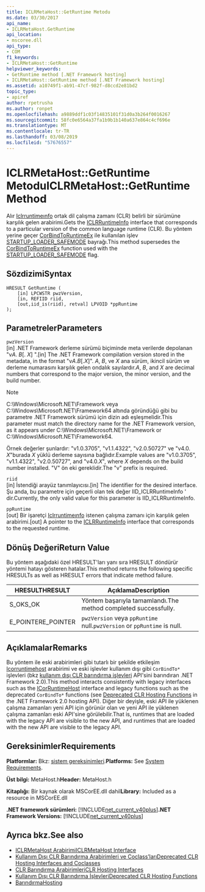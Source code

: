 ```yaml
---
title: ICLRMetaHost::GetRuntime Metodu
ms.date: 03/30/2017
api_name:
- ICLRMetaHost.GetRuntime
api_location:
- mscoree.dll
api_type:
- COM
f1_keywords:
- ICLRMetaHost::GetRuntime
helpviewer_keywords:
- GetRuntime method [.NET Framework hosting]
- ICLRMetaHost::GetRuntime method [.NET Framework hosting]
ms.assetid: a10749f1-ab91-47cf-982f-d8ccd2e81bd2
topic_type:
- apiref
author: rpetrusha
ms.author: ronpet
ms.openlocfilehash: a9889ddf1c03f14835101f31d0a3b264f0016267
ms.sourcegitcommit: 58fc0e6564a37fa1b9b1b140a637e864c4cf696e
ms.translationtype: MT
ms.contentlocale: tr-TR
ms.lasthandoff: 03/08/2019
ms.locfileid: "57676557"
---
```

# <a name="iclrmetahostgetruntime-method"></a><span data-ttu-id="ef880-102">ICLRMetaHost::GetRuntime Metodu</span><span class="sxs-lookup"><span data-stu-id="ef880-102">ICLRMetaHost::GetRuntime Method</span></span>
<span data-ttu-id="ef880-103">Alır [Iclrruntimeınfo](../../../../docs/framework/unmanaged-api/hosting/iclrruntimeinfo-interface.md) ortak dil çalışma zamanı (CLR) belirli bir sürümüne karşılık gelen arabirimi.</span><span class="sxs-lookup"><span data-stu-id="ef880-103">Gets the [ICLRRuntimeInfo](../../../../docs/framework/unmanaged-api/hosting/iclrruntimeinfo-interface.md) interface that corresponds to a particular version of the common language runtime (CLR).</span></span> <span data-ttu-id="ef880-104">Bu yöntem yerine geçer [CorBindToRuntimeEx](../../../../docs/framework/unmanaged-api/hosting/corbindtoruntimeex-function.md) ile kullanılan işlev [STARTUP_LOADER_SAFEMODE](../../../../docs/framework/unmanaged-api/hosting/startup-flags-enumeration.md) bayrağı.</span><span class="sxs-lookup"><span data-stu-id="ef880-104">This method supersedes the [CorBindToRuntimeEx](../../../../docs/framework/unmanaged-api/hosting/corbindtoruntimeex-function.md) function used with the [STARTUP_LOADER_SAFEMODE](../../../../docs/framework/unmanaged-api/hosting/startup-flags-enumeration.md) flag.</span></span>  
  
## <a name="syntax"></a><span data-ttu-id="ef880-105">Sözdizimi</span><span class="sxs-lookup"><span data-stu-id="ef880-105">Syntax</span></span>  
  
```  
HRESULT GetRuntime (  
    [in] LPCWSTR pwzVersion,  
    [in, REFIID riid,  
    [out,iid_is(riid), retval] LPVOID *ppRuntime  
);  
```  
  
## <a name="parameters"></a><span data-ttu-id="ef880-106">Parametreler</span><span class="sxs-lookup"><span data-stu-id="ef880-106">Parameters</span></span>  
 `pwzVersion`  
 <span data-ttu-id="ef880-107">[in] .NET Framework derleme sürümü biçiminde meta verilerde depolanan "v*A*. *B*[. *X*] ".</span><span class="sxs-lookup"><span data-stu-id="ef880-107">[in] The .NET Framework compilation version stored in the metadata, in the format "v*A*.*B*[.*X*]".</span></span> <span data-ttu-id="ef880-108">*A*, *B*, ve *X* ana sürüm, ikincil sürüm ve derleme numarasını karşılık gelen ondalık sayılardır.</span><span class="sxs-lookup"><span data-stu-id="ef880-108">*A*, *B*, and *X* are decimal numbers that correspond to the major version, the minor version, and the build number.</span></span>  
  
> [!NOTE]
>  <span data-ttu-id="ef880-109">C:\Windows\Microsoft.NET\Framework veya C:\Windows\Microsoft.NET\Framework64 altında göründüğü gibi bu parametre .NET Framework sürümü için dizin adı eşleşmelidir.</span><span class="sxs-lookup"><span data-stu-id="ef880-109">This parameter must match the directory name for the .NET Framework version, as it appears under C:\Windows\Microsoft.NET\Framework or C:\Windows\Microsoft.NET\Framework64.</span></span>  
  
 <span data-ttu-id="ef880-110">Örnek değerler şunlardır: "v1.0.3705", "v1.1.4322", "v2.0.50727" ve "v4.0. *X*"burada *X* yüklü derleme sayısına bağlıdır.</span><span class="sxs-lookup"><span data-stu-id="ef880-110">Example values are "v1.0.3705", "v1.1.4322", "v2.0.50727", and "v4.0.*X*", where *X* depends on the build number installed.</span></span> <span data-ttu-id="ef880-111">"V" ön eki gereklidir.</span><span class="sxs-lookup"><span data-stu-id="ef880-111">The "v" prefix is required.</span></span>  
  
 `riid`  
 <span data-ttu-id="ef880-112">[in] İstendiği arayüz tanımlayıcısı.</span><span class="sxs-lookup"><span data-stu-id="ef880-112">[in] The identifier for the desired interface.</span></span> <span data-ttu-id="ef880-113">Şu anda, bu parametre için geçerli olan tek değer IID_ICLRRuntimeInfo ' dir.</span><span class="sxs-lookup"><span data-stu-id="ef880-113">Currently, the only valid value for this parameter is IID_ICLRRuntimeInfo.</span></span>  
  
 `ppRuntime`  
 <span data-ttu-id="ef880-114">[out] Bir işaretçi [Iclrruntimeınfo](../../../../docs/framework/unmanaged-api/hosting/iclrruntimeinfo-interface.md) istenen çalışma zamanı için karşılık gelen arabirimi.</span><span class="sxs-lookup"><span data-stu-id="ef880-114">[out] A pointer to the [ICLRRuntimeInfo](../../../../docs/framework/unmanaged-api/hosting/iclrruntimeinfo-interface.md) interface that corresponds to the requested runtime.</span></span>  
  
## <a name="return-value"></a><span data-ttu-id="ef880-115">Dönüş Değeri</span><span class="sxs-lookup"><span data-stu-id="ef880-115">Return Value</span></span>  
 <span data-ttu-id="ef880-116">Bu yöntem aşağıdaki özel HRESULT'ları yanı sıra HRESULT döndürür yöntemi hatayı gösteren hatalar.</span><span class="sxs-lookup"><span data-stu-id="ef880-116">This method returns the following specific HRESULTs as well as HRESULT errors that indicate method failure.</span></span>  
  
|<span data-ttu-id="ef880-117">HRESULT</span><span class="sxs-lookup"><span data-stu-id="ef880-117">HRESULT</span></span>|<span data-ttu-id="ef880-118">Açıklama</span><span class="sxs-lookup"><span data-stu-id="ef880-118">Description</span></span>|  
|-------------|-----------------|  
|<span data-ttu-id="ef880-119">S_OK</span><span class="sxs-lookup"><span data-stu-id="ef880-119">S_OK</span></span>|<span data-ttu-id="ef880-120">Yöntem başarıyla tamamlandı.</span><span class="sxs-lookup"><span data-stu-id="ef880-120">The method completed successfully.</span></span>|  
|<span data-ttu-id="ef880-121">E_POINTER</span><span class="sxs-lookup"><span data-stu-id="ef880-121">E_POINTER</span></span>|<span data-ttu-id="ef880-122">`pwzVersion` veya `ppRuntime` null.</span><span class="sxs-lookup"><span data-stu-id="ef880-122">`pwzVersion` or `ppRuntime` is null.</span></span>|  
  
## <a name="remarks"></a><span data-ttu-id="ef880-123">Açıklamalar</span><span class="sxs-lookup"><span data-stu-id="ef880-123">Remarks</span></span>  
 <span data-ttu-id="ef880-124">Bu yöntem ile eski arabirimleri gibi tutarlı bir şekilde etkileşim [Icorruntimehost](../../../../docs/framework/unmanaged-api/hosting/icorruntimehost-interface.md) arabirimi ve eski işlevler kullanım dışı gibi `CorBindTo*` işlevleri (bkz [kullanım dışı CLR barındırma işlevleri](../../../../docs/framework/unmanaged-api/hosting/deprecated-clr-hosting-functions.md) API'sini barındıran .NET Framework 2.0).</span><span class="sxs-lookup"><span data-stu-id="ef880-124">This method interacts consistently with legacy interfaces such as the [ICorRuntimeHost](../../../../docs/framework/unmanaged-api/hosting/icorruntimehost-interface.md) interface and legacy functions such as the deprecated `CorBindTo*` functions (see [Deprecated CLR Hosting Functions](../../../../docs/framework/unmanaged-api/hosting/deprecated-clr-hosting-functions.md) in the .NET Framework 2.0 hosting API).</span></span> <span data-ttu-id="ef880-125">Diğer bir deyişle, eski API ile yüklenen çalışma zamanları yeni API için görünür olan ve yeni API ile yüklenen çalışma zamanları eski API'sine görülebilir.</span><span class="sxs-lookup"><span data-stu-id="ef880-125">That is, runtimes that are loaded with the legacy API are visible to the new API, and runtimes that are loaded with the new API are visible to the legacy API.</span></span>  
  
## <a name="requirements"></a><span data-ttu-id="ef880-126">Gereksinimler</span><span class="sxs-lookup"><span data-stu-id="ef880-126">Requirements</span></span>  
 <span data-ttu-id="ef880-127">**Platformlar:** Bkz: [sistem gereksinimleri](../../../../docs/framework/get-started/system-requirements.md).</span><span class="sxs-lookup"><span data-stu-id="ef880-127">**Platforms:** See [System Requirements](../../../../docs/framework/get-started/system-requirements.md).</span></span>  
  
 <span data-ttu-id="ef880-128">**Üst bilgi:** MetaHost.h</span><span class="sxs-lookup"><span data-stu-id="ef880-128">**Header:** MetaHost.h</span></span>  
  
 <span data-ttu-id="ef880-129">**Kitaplığı:** Bir kaynak olarak MSCorEE.dll dahil</span><span class="sxs-lookup"><span data-stu-id="ef880-129">**Library:** Included as a resource in MSCorEE.dll</span></span>  
  
 <span data-ttu-id="ef880-130">**.NET framework sürümleri:** [!INCLUDE[net_current_v40plus](../../../../includes/net-current-v40plus-md.md)]</span><span class="sxs-lookup"><span data-stu-id="ef880-130">**.NET Framework Versions:** [!INCLUDE[net_current_v40plus](../../../../includes/net-current-v40plus-md.md)]</span></span>  
  
## <a name="see-also"></a><span data-ttu-id="ef880-131">Ayrıca bkz.</span><span class="sxs-lookup"><span data-stu-id="ef880-131">See also</span></span>
- [<span data-ttu-id="ef880-132">ICLRMetaHost Arabirimi</span><span class="sxs-lookup"><span data-stu-id="ef880-132">ICLRMetaHost Interface</span></span>](../../../../docs/framework/unmanaged-api/hosting/iclrmetahost-interface.md)
- [<span data-ttu-id="ef880-133">Kullanım Dışı CLR Barındırma Arabirimleri ve Coclass’ları</span><span class="sxs-lookup"><span data-stu-id="ef880-133">Deprecated CLR Hosting Interfaces and Coclasses</span></span>](../../../../docs/framework/unmanaged-api/hosting/deprecated-clr-hosting-interfaces-and-coclasses.md)
- [<span data-ttu-id="ef880-134">CLR Barındırma Arabirimleri</span><span class="sxs-lookup"><span data-stu-id="ef880-134">CLR Hosting Interfaces</span></span>](../../../../docs/framework/unmanaged-api/hosting/clr-hosting-interfaces.md)
- [<span data-ttu-id="ef880-135">Kullanım Dışı CLR Barındırma İşlevleri</span><span class="sxs-lookup"><span data-stu-id="ef880-135">Deprecated CLR Hosting Functions</span></span>](../../../../docs/framework/unmanaged-api/hosting/deprecated-clr-hosting-functions.md)
- [<span data-ttu-id="ef880-136">Barındırma</span><span class="sxs-lookup"><span data-stu-id="ef880-136">Hosting</span></span>](../../../../docs/framework/unmanaged-api/hosting/index.md)
